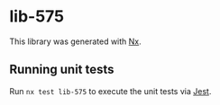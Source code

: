 # lib-575

This library was generated with [Nx](https://nx.dev).

## Running unit tests

Run `nx test lib-575` to execute the unit tests via [Jest](https://jestjs.io).
